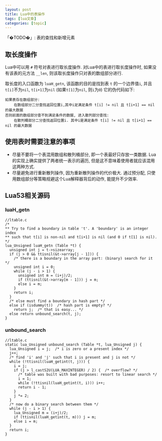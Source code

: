 ```yaml
---
layout: post
title: Lua中的表操作 
tags: [lua文章]
categories: [topic]
---
```

「�TODO�」: 表的查找和新增元素

## 取长度操作

Lua中可以用 `#` 符号对表进行取长度操作. 对Lua中的表进行取长度操作时, 如果没有该表的元方法 `__len`,
则该取长度操作只对表的数组部分进行.

取长度的入口函数为 `luaH_getn`, 该函数的目的是找到表 `t` 的一个边界值`i`, 并且`t[i]`不为`nil`,
`t[i+1]`为`nil` (如果`t[1]`为`nil`, 则`i`为`0`) 它的伪代码如下:

    
    
    如果表存在数组部分:
        在数组部分二分查找返回位置i,其中i足满足条件 t[i] != nil 且 t[i+1] == nil 的最大数据
    否则前面的数组部分查不到满足条件的数据, 进入散列部分查找:
        在散列桶部分二分查找返回位置i. 其中i是满足条件 t[i] != nil 且 t[i+1] == nil 的最大数据
    

## 使用表时需要注意的事项

  * 尽量不要将一个表混用数组和散列桶部分, 即一个表最好只存放一类数据. Lua 的实现上确实提供了两者统一表示的遍历, 但是这不意味着使用者就应该混用这两种方式. 
  * 尽量避免进行重新散列操作, 因为重新散列操作的代价极大. 通过预分配, 只使用数组部分等策略规避这个Lua解释器背后的动作, 能提升不少效率. 

## Lua53相关源码

### luaH_getn

    
    
    //ltable.c
    /*
    ** Try to find a boundary in table 't'. A 'boundary' is an integer index
    ** such that t[i] is non-nil and t[i+1] is nil (and 0 if t[1] is nil).
    */
    lua_Unsigned luaH_getn (Table *t) {
      unsigned int j = t->sizearray;
      if (j > 0 && ttisnil(&t->array[j - 1])) {
        /* there is a boundary in the array part: (binary) search for it */
        unsigned int i = 0;
        while (j - i > 1) {
          unsigned int m = (i+j)/2;
          if (ttisnil(&t->array[m - 1])) j = m;
          else i = m;
        }
        return i;
      }
      /* else must find a boundary in hash part */
      else if (isdummy(t))  /* hash part is empty? */
        return j;  /* that is easy... */
      else return unbound_search(t, j);
    }
    

### unbound_search

    
    
    //ltable.c
    static lua_Unsigned unbound_search (Table *t, lua_Unsigned j) {
      lua_Unsigned i = j;  /* i is zero or a present index */
      j++;
      /* find 'i' and 'j' such that i is present and j is not */
      while (!ttisnil(luaH_getint(t, j))) {
        i = j;
        if (j > l_castS2U(LUA_MAXINTEGER) / 2) {  /* overflow? */
          /* table was built with bad purposes: resort to linear search */
          i = 1;
          while (!ttisnil(luaH_getint(t, i))) i++;
          return i - 1;
        }
        j *= 2;
      }
      /* now do a binary search between them */
      while (j - i > 1) {
        lua_Unsigned m = (i+j)/2;
        if (ttisnil(luaH_getint(t, m))) j = m;
        else i = m;
      }
      return i;
    }